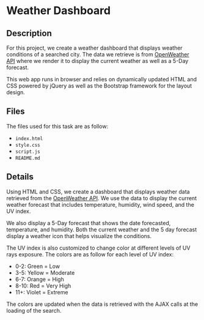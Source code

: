 # Weather Dashboard

## Description

For this project, we create a weather dashboard that displays weather conditions of a searched city. 
The data we retrieve is from [OpenWeather API](https://openweathermap.org/api) where we render it to display the current weather as well as a 5-Day forecast.

This web app runs in browser and relies on dynamically updated HTML and CSS powered by jQuery as well as the Bootstrap framework for the layout design.

## Files

The files used for this task are as follow:
* `index.html`
* `style.css`
* `script.js`
* `README.md`

## Details

Using HTML and CSS, we create a dashboard that displays weather data retrieved from the [OpenWeather API](https://openweathermap.org/api). We use the data to display the current weather forecast that includes temperature, humidity, wind speed, and the UV index. 

We also display a 5-Day forecast that shows the date forecasted, temperature, and humidity. Both the current weather and the 5 day forecast display a weather icon that helps visualize the conditions.

The UV index is also customized to change color at different levels of UV rays exposure. The colors are as follow for each level of UV index:
* 0-2: Green = Low 
* 3-5: Yellow = Moderate
* 6-7: Orange = High
* 8-10: Red = Very High
* 11+: Violet = Extreme

The colors are updated when the data is retrieved with the AJAX calls at the loading of the search.